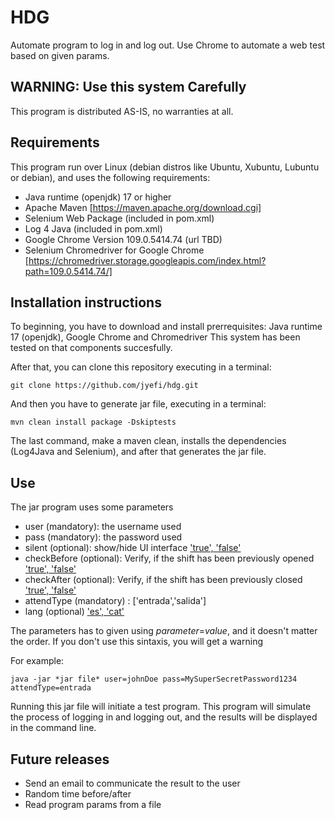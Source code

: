 # HDG #
Automate program to log in and log out. Use Chrome to automate a web test based on given params.

## WARNING: Use this system Carefully ##
This program is distributed AS-IS, no warranties at all.

## Requirements ##
This program run over Linux (debian distros like Ubuntu, Xubuntu, Lubuntu or debian), and uses the following requirements:
- Java runtime (openjdk) 17 or higher
- Apache Maven [https://maven.apache.org/download.cgi]
- Selenium Web Package (included in pom.xml)
- Log 4 Java (included in pom.xml)
- Google Chrome Version 109.0.5414.74 (url TBD)
- Selenium Chromedriver for Google Chrome [https://chromedriver.storage.googleapis.com/index.html?path=109.0.5414.74/]

## Installation instructions ##
To beginning, you have to download and install prerrequisites: Java runtime 17 (openjdk), Google Chrome and Chromedriver
This system has been tested on that components succesfully.

After that, you can clone this repository executing in a terminal:
```
git clone https://github.com/jyefi/hdg.git
```

And then you have to generate jar file, executing in a terminal:

```
mvn clean install package -Dskiptests
```

The last command, make a maven clean, installs the dependencies (Log4Java and Selenium), and after that generates the jar file.

## Use ##

The jar program uses some parameters
- user (mandatory): the username used
- pass (mandatory): the password used
- silent (optional): show/hide UI interface ['true', 'false'](default=false)
- checkBefore (optional): Verify, if the shift has been previously opened ['true', 'false'](default=false)
- checkAfter (optional): Verify, if the shift has been previously closed ['true', 'false'](default=false)
- attendType (mandatory) : ['entrada','salida']
- lang (optional) ['es', 'cat'](default=false)

The parameters has to given using *parameter*=*value*, and it doesn't matter the order. If you don't use this sintaxis, you will get a warning

For example:
```
java -jar *jar file* user=johnDoe pass=MySuperSecretPassword1234 attendType=entrada
```
Running this jar file will initiate a test program. This program will simulate the process of logging in and logging out, and the results will be displayed in the command line.

## Future releases ##

- Send an email to communicate the result to the user
- Random time before/after 
- Read program params from a file

